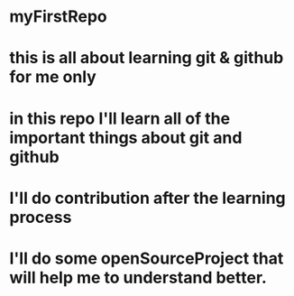 # myFirstRepo
# this is all about learning git & github for me only
# in this repo I'll learn all of the important things about git and github
# I'll do contribution after the learning process
# I'll do some openSourceProject that will help me to understand better.
